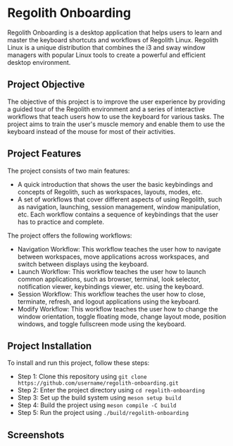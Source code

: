 # Regolith Onboarding

Regolith Onboarding is a desktop application that helps users to learn and master the keyboard shortcuts and workflows of Regolith Linux. Regolith Linux is a unique distribution that combines the i3 and sway window managers with popular Linux tools to create a powerful and efficient desktop environment.

## Project Objective

The objective of this project is to improve the user experience by providing a guided tour of the Regolith environment and a series of interactive workflows that teach users how to use the keyboard for various tasks. The project aims to train the user's muscle memory and enable them to use the keyboard instead of the mouse for most of their activities.

## Project Features

The project consists of two main features:

- A quick introduction that shows the user the basic keybindings and concepts of Regolith, such as workspaces, layouts, modes, etc.
- A set of workflows that cover different aspects of using Regolith, such as navigation, launching, session management, window manipulation, etc. Each workflow contains a sequence of keybindings that the user has to practice and complete.

The project offers the following workflows:

- Navigation Workflow: This workflow teaches the user how to navigate between workspaces, move applications across workspaces, and switch between displays using the keyboard.
- Launch Workflow: This workflow teaches the user how to launch common applications, such as browser, terminal, look selector, notification viewer, keybindings viewer, etc. using the keyboard.
- Session Workflow: This workflow teaches the user how to close, terminate, refresh, and logout applications using the keyboard.
- Modify Workflow: This workflow teaches the user how to change the window orientation, toggle floating mode, change layout mode, position windows, and toggle fullscreen mode using the keyboard.

## Project Installation

To install and run this project, follow these steps:

- Step 1: Clone this repository using `git clone https://github.com/username/regolith-onboarding.git`
- Step 2: Enter the project directory using `cd regolith-onboarding`
- Step 3: Set up the build system using `meson setup build`
- Step 4: Build the project using `meson compile -C build`
- Step 5: Run the project using `./build/regolith-onboarding`

## Screenshots



